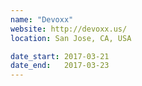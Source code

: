 ```yaml
---
name: "Devoxx"
website: http://devoxx.us/
location: San Jose, CA, USA

date_start: 2017-03-21
date_end:   2017-03-23
---
```

